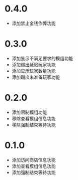 # 0.4.0

- 添加禁止金钱作弊功能

# 0.3.0

- 添加显示不满足要求的模组功能
- 添加踢出延迟玩家功能
- 添加显示玩家数量功能
- 添加踢出未准备玩家功能

# 0.2.0

- 添加限制模组功能
- 移除查看模组信息功能
- 移除强制结束等待功能

# 0.1.0

- 添加访问商店信息功能
- 添加查看模组信息功能
- 添加强制结束等待功能